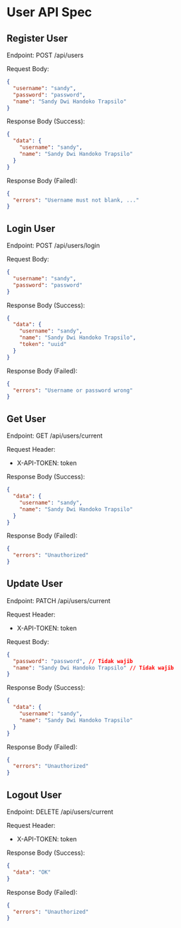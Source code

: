 # User API Spec

## Register User
Endpoint: POST /api/users

Request Body:
```JSON
{
  "username": "sandy",
  "password": "password",
  "name": "Sandy Dwi Handoko Trapsilo"
}
```

Response Body (Success):
```JSON
{
  "data": {
    "username": "sandy",
    "name": "Sandy Dwi Handoko Trapsilo"
  }
}
```

Response Body (Failed):
```JSON
{
  "errors": "Username must not blank, ..."
}
```

## Login User
Endpoint: POST /api/users/login

Request Body:
```JSON
{
  "username": "sandy",
  "password": "password"
}
```

Response Body (Success):
```JSON
{
  "data": {
    "username": "sandy",
    "name": "Sandy Dwi Handoko Trapsilo",
    "token": "uuid"
  }
}
```

Response Body (Failed):
```JSON
{
  "errors": "Username or password wrong"
}
```

## Get User
Endpoint: GET /api/users/current

Request Header: 
- X-API-TOKEN: token

Response Body (Success):
```JSON
{
  "data": {
    "username": "sandy",
    "name": "Sandy Dwi Handoko Trapsilo"
  }
}
```

Response Body (Failed):
```JSON
{
  "errors": "Unauthorized"
}
```

## Update User
Endpoint: PATCH /api/users/current

Request Header: 
- X-API-TOKEN: token

Request Body:
```JSON
{
  "password": "password", // Tidak wajib
  "name": "Sandy Dwi Handoko Trapsilo" // Tidak wajib
}
```

Response Body (Success):
```JSON
{
  "data": {
    "username": "sandy",
    "name": "Sandy Dwi Handoko Trapsilo"
  }
}
```

Response Body (Failed):
```JSON
{
  "errors": "Unauthorized"
}
```

## Logout User
Endpoint: DELETE /api/users/current

Request Header: 
- X-API-TOKEN: token

Response Body (Success):
```JSON
{
  "data": "OK"
}
```

Response Body (Failed):
```JSON
{
  "errors": "Unauthorized"
}
```
